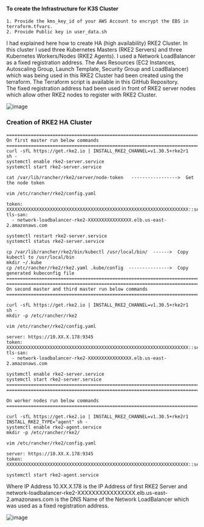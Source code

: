 #### To create the Infrastructure for K3S Cluster #########
```
1. Provide the kms_key_id of your AWS Account to encrypt the EBS in terraform.tfvars.
2. Provide Public key in user_data.sh
```
I had explained here how to create HA (high availability) RKE2 Cluster. In this cluster I used three Kubernetes Masters (RKE2 Servers) and three Kubernetes Workers/Nodes (RKE2 Agents). I used a Network LoadBalancer as a fixed registration address. The Aws Resources (EC2 Instances, Autoscaling Group, Launch Template, Security Group and LoadBalancer) which was being used in this RKE2 Cluster had been created using the terraform. The Terraform script is available in this GitHub Repository.    
The fixed registration address had been used in front of RKE2 server nodes which allow other RKE2 nodes to register with RKE2 Cluster.

![image](https://github.com/user-attachments/assets/815e048d-517a-4b14-a723-9e7e61e30138)

### Creation of RKE2 HA Cluster  
```
===================================================================================================================
On first master run below commands
===================================================================================================================
curl -sfL https://get.rke2.io | INSTALL_RKE2_CHANNEL=v1.30.5+rke2r1  sh -
systemctl enable rke2-server.service
systemctl start rke2-server.service

cat /var/lib/rancher/rke2/server/node-token   ----------------->  Get the node token 

vim /etc/rancher/rke2/config.yaml

token: XXXXXXXXXXXXXXXXXXXXXXXXXXXXXXXXXXXXXXXXXXXXXXXXXXXXXXXXXXXXXXXXXXX::server:XXXXXXXXXXXXXXXXXXXXXXXXXXXXXXXX
tls-san:
  - network-loadbalancer-rke2-XXXXXXXXXXXXXXXX.elb.us-east-2.amazonaws.com

systemctl restart rke2-server.service
systemctl status rke2-server.service

cp /var/lib/rancher/rke2/bin/kubectl /usr/local/bin/  ------>  Copy kubectl to /usr/local/bin 
mkdir ~/.kube
cp /etc/rancher/rke2/rke2.yaml .kube/config  --------------->  Copy generated kubeconfig file
===================================================================================================================
===================================================================================================================
On second master and third master run below commands
===================================================================================================================

curl -sfL https://get.rke2.io | INSTALL_RKE2_CHANNEL=v1.30.5+rke2r1  sh -
mkdir -p /etc/rancher/rke2

vim /etc/rancher/rke2/config.yaml

server: https://10.XX.X.178:9345
token: XXXXXXXXXXXXXXXXXXXXXXXXXXXXXXXXXXXXXXXXXXXXXXXXXXXXXXXXXXXXXXXXXXX::server:XXXXXXXXXXXXXXXXXXXXXXXXXXXXXXXX
tls-san:
  - network-loadbalancer-rke2-XXXXXXXXXXXXXXXX.elb.us-east-2.amazonaws.com

systemctl enable rke2-server.service
systemctl start rke2-server.service
====================================================================================================================
====================================================================================================================

On worker nodes run below commands
====================================================================================================================

curl -sfL https://get.rke2.io | INSTALL_RKE2_CHANNEL=v1.30.5+rke2r1 INSTALL_RKE2_TYPE="agent" sh -
systemctl enable rke2-agent.service
mkdir -p /etc/rancher/rke2/

vim /etc/rancher/rke2/config.yaml

server: https://10.XX.X.178:9345
token: XXXXXXXXXXXXXXXXXXXXXXXXXXXXXXXXXXXXXXXXXXXXXXXXXXXXXXXXXXXXXXXXXXX::server:XXXXXXXXXXXXXXXXXXXXXXXXXXXXXXXX

systemctl start rke2-agent.service
```

Where IP Address 10.XX.X.178 is the IP Address of first RKE2 Server and network-loadbalancer-rke2-XXXXXXXXXXXXXXXX.elb.us-east-2.amazonaws.com is the DNS Name of the Network LoadBalancer which was used as a fixed registration address.

![image](https://github.com/user-attachments/assets/276b2ba5-39c2-4e4e-93d0-d5e02fc73e72)
